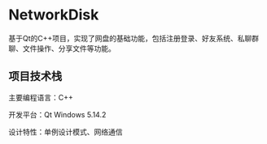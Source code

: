 # NetworkDisk
基于Qt的C++项目，实现了网盘的基础功能，包括注册登录、好友系统、私聊群聊、文件操作、分享文件等功能。

## 项目技术栈

主要编程语言：C++

开发平台：Qt Windows 5.14.2

设计特性：单例设计模式、网络通信

